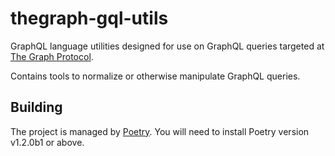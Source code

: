 # thegraph-gql-utils

GraphQL language utilities designed for use on GraphQL queries targeted at
[The Graph Protocol](https://thegraph.com).

Contains tools to normalize or otherwise manipulate GraphQL queries.

## Building

The project is managed by [Poetry](https://python-poetry.org/). You will need to install
Poetry version v1.2.0b1 or above.
